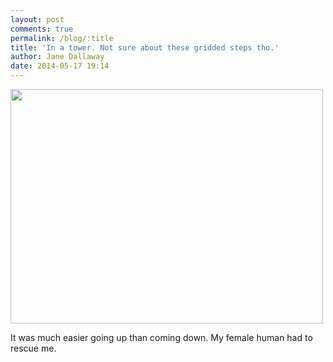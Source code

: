 ```yaml
---
layout: post
comments: true
permalink: /blog/:title
title: 'In a tower. Not sure about these gridded steps tho.'
author: Jane Dallaway
date: 2014-05-17 19:14
---
```


<div><a href="//static.skitters.dallaway.com/tp_IMG_20140517_191313.JPG"><img src="//static.skitters.dallaway.com/tp_thumb_IMG_20140517_191313.JPG" width="500" height="375"/></a></div>

It was much easier going up than coming down. My female human had to rescue
me.
  
      
